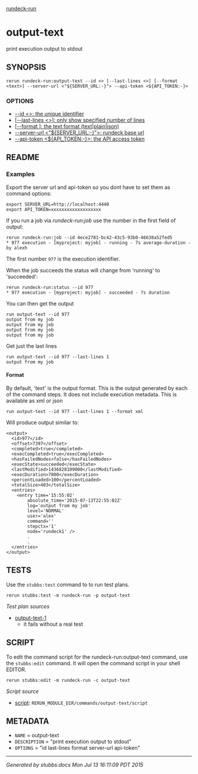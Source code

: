 [rundeck-run](../../index.html)
# output-text 

print execution output to stdout

## SYNOPSIS

    rerun rundeck-run:output-text --id <> [--last-lines <>] [--format <text>] --server-url <"${SERVER_URL:-}"> --api-token <${API_TOKEN:-}>

### OPTIONS

* [    --id <>: the unique identifier](../../options/id/index.html)
* [   [--last-lines <>]: only show specified number of lines](../../options/last-lines/index.html)
* [   [--format <text>]: the text format (text|plain|json)](../../options/format/index.html)
* [    --server-url <"${SERVER_URL:-}">: rundeck base url](../../options/server-url/index.html)
* [    --api-token <${API_TOKEN:-}>: the API access token](../../options/api-token/index.html)

## README


### Examples

Export the server url and api-token so you dont have to set them as command options:

	export SERVER_URL=http://localhost:4440
	export API_TOKEN=xxxxxxxxxxxxxxxxxxx

If you run a job via *rundeck-run:job* use the number in the first field of output:

	rerun rundeck-run:job --id 4ece2781-bc42-43c5-93b0-46638a52fed5
    * 977 execution - [myproject: myjob] - running - 7s average-duration - by alexh

The first number `977` is the execution identifier.

When the job succeeds the status will change from 'running' to 'succeeded':

	rerun rundeck-run:status --id 977
	* 977 execution - [myproject: myjob] - succeeded - 7s duration

You can then get the output

	run output-text --id 977
	output from my job
	output from my job
	output from my job
	output from my job

Get just the last lines

	run output-text --id 977 --last-lines 1
	output from my job

#### Format

By default, 'text' is the output format. This is the output generated by each of the command steps.
It does not include execution metadata. This is available as xml or json

	run output-text --id 977 --last-lines 1 --format xml

Will produce output similar to:
	
	<output>
	  <id>977</id>
	  <offset>7397</offset>
	  <completed>true</completed>
	  <execCompleted>true</execCompleted>
	  <hasFailedNodes>false</hasFailedNodes>
	  <execState>succeeded</execState>
	  <lastModified>1436828109000</lastModified>
	  <execDuration>7800</execDuration>
	  <percentLoaded>100</percentLoaded>
	  <totalSize>403</totalSize>
	  <entries>
	    <entry time='15:55:02' 
	    	absolute_time='2015-07-13T22:55:02Z' 
	    	log='output from my job' 
	    	level='NORMAL' 
	    	user='alex' 
	    	command='' 
	    	stepctx='1' 
	    	node='rundeck1' />
	    	.
	    	.
	  </entries>
	</output>

## TESTS

Use the `stubbs:test` command to to run test plans.

    rerun stubbs:test -m rundeck-run -p output-text

*Test plan sources*

* [output-text-1](../../tests/output-text-1.html)
  * it fails without a real test

## SCRIPT

To edit the command script for the rundeck-run:output-text command, 
use the `stubbs:edit`
command. It will open the command script in your shell EDITOR.

    rerun stubbs:edit -m rundeck-run -c output-text

*Script source*

* [script](script.html): `RERUN_MODULE_DIR/commands/output-text/script`

## METADATA

* `NAME` = output-text
* `DESCRIPTION` = "print execution output to stdout"
* `OPTIONS` = "id last-lines format server-url api-token"

----

*Generated by stubbs:docs Mon Jul 13 16:11:09 PDT 2015*

